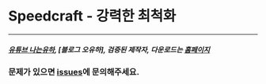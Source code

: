 # Speedcraft - 강력한 최척화
----

##### [유튜브 나는유하](https://youtube.com/@oyh1610), [블로그 오유하], 검증된 제작자, 다운로드는 [홈페이지](https://ohyuha.github.io/speedcarft.github.io)

### 문제가 있으면 [issues](https://github.com/OhYuha/Speedcraft.github.io/issues)에 문의해주세요.
